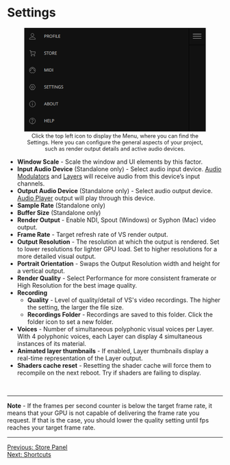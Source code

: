 # Settings

<div style="text-align: center;">
<figure style="text-align: center;">
  <img src="images/menu.png" alt="Settings" style="padding: 0px; bottom-padding: 0px" />
  <figcaption style="font-size: 0.9em;">Click the top left icon to display the Menu, where you can find the Settings. Here you can configure the general aspects of your project, such as render output details and active audio devices.</figcaption>
</figure>
</div>

- **Window Scale** - Scale the window and UI elements by this factor.
- **Input Audio Device** (Standalone only) - Select audio input device. [Audio Modulators](modulation-sources#audio-modulators) and [Layers](layer-properties#input) will receive audio from this device’s input channels.
- **Output Audio Device** (Standalone only) - Select audio output device. [Audio Player](audio-player) output will play through this device.
- **Sample Rate** (Standalone only)
- **Buffer Size** (Standalone only)
- **Render Output** - Enable NDI, Spout (Windows) or Syphon (Mac) video output.
- **Frame Rate** - Target refresh rate of VS render output.
- **Output Resolution** - The resolution at which the output is rendered. Set to lower resolutions for lighter GPU load. Set to higher resolutions for a more detailed visual output.
- **Portrait Orientation** - Swaps the Output Resolution width and height for a vertical output.
- **Render Quality** - Select Performance for more consistent framerate or High Resolution for the best image quality.
- **Recording**
    - **Quality** - Level of quality/detail of VS's video recordings. The higher the setting, the larger the file size.
    - **Recordings Folder** - Recordings are saved to this folder. Click the folder icon to set a new folder.
- **Voices** - Number of simultaneous polyphonic visual voices per Layer. With 4 polyphonic voices, each Layer can display 4 simultaneous instances of its material.
- **Animated layer thumbnails** - If enabled, Layer thumbnails display a real-time representation of the Layer output.
- **Shaders cache reset** - Resetting the shader cache will force them to recompile on the next reboot. Try if shaders are failing to display.

<br/>

***
**Note** - If the frames per second counter is below the target frame rate, it means that your GPU is not capable of delivering the frame rate you request. If that is the case, you should lower the quality setting until fps reaches your target frame rate.
***

[Previous: Store Panel](store-panel)<br>
[Next: Shortcuts](shortcuts)